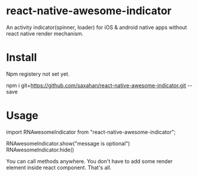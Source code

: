 # react-native-awesome-indicator
An activity indicator(spinner, loader) for iOS &amp; android native apps without react native render mechanism.

# Install
Npm registery not set yet.

npm i git+https://github.com/saxahan/react-native-awesome-indicator.git --save

# Usage
import RNAwesomeIndicator from "react-native-awesome-indicator";

RNAwesomeIndicator.show("message is optional")
RNAwesomeIndicator.hide()

You can call methods anywhere. You don't have to add some render element inside react component.
That's all.


